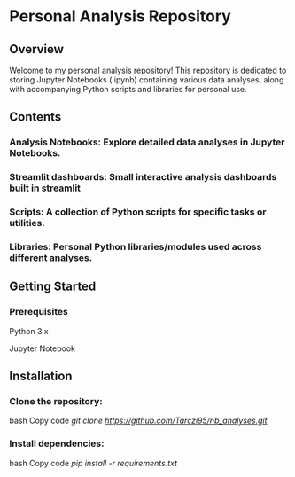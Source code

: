 # Personal Analysis Repository

## Overview
Welcome to my personal analysis repository! This repository is dedicated to storing Jupyter Notebooks (.ipynb) containing various data analyses, along with accompanying Python scripts and libraries for personal use.

## Contents

### Analysis Notebooks: Explore detailed data analyses in Jupyter Notebooks.

### Streamlit dashboards: Small interactive analysis dashboards built in streamlit

### Scripts: A collection of Python scripts for specific tasks or utilities.

### Libraries: Personal Python libraries/modules used across different analyses.

## Getting Started
### Prerequisites

Python 3.x

Jupyter Notebook

## Installation
### Clone the repository:

bash
Copy code
*git clone https://github.com/Tarczi95/nb_analyses.git*

### Install dependencies:

bash
Copy code
*pip install -r requirements.txt*
